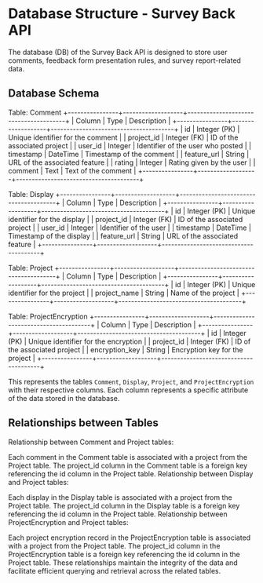 # Database Structure - Survey Back API

The database (DB) of the Survey Back API is designed to store user comments, feedback form presentation rules, and survey report-related data.

## Database Schema

Table: Comment
+----------------+-------------------+---------------------------------------+
| Column         | Type              | Description                           |
+----------------+-------------------+---------------------------------------+
| id             | Integer (PK)      | Unique identifier for the comment      |
| project_id     | Integer (FK)      | ID of the associated project           |
| user_id        | Integer           | Identifier of the user who posted      |
| timestamp      | DateTime          | Timestamp of the comment               |
| feature_url    | String            | URL of the associated feature          |
| rating         | Integer           | Rating given by the user               |
| comment        | Text              | Text of the comment                    |
+----------------+-------------------+---------------------------------------+

Table: Display
+----------------+-------------------+---------------------------------------+
| Column         | Type              | Description                           |
+----------------+-------------------+---------------------------------------+
| id             | Integer (PK)      | Unique identifier for the display      |
| project_id     | Integer (FK)      | ID of the associated project           |
| user_id        | Integer           | Identifier of the user                 |
| timestamp      | DateTime          | Timestamp of the display               |
| feature_url    | String            | URL of the associated feature          |
+----------------+-------------------+---------------------------------------+

Table: Project
+----------------+-------------------+---------------------------------------+
| Column         | Type              | Description                           |
+----------------+-------------------+---------------------------------------+
| id             | Integer (PK)      | Unique identifier for the project      |
| project_name   | String            | Name of the project                    |
+----------------+-------------------+---------------------------------------+

Table: ProjectEncryption
+----------------+-------------------+---------------------------------------+
| Column         | Type              | Description                           |
+----------------+-------------------+---------------------------------------+
| id             | Integer (PK)      | Unique identifier for the encryption   |
| project_id     | Integer (FK)      | ID of the associated project           |
| encryption_key | String            | Encryption key for the project         |
+----------------+-------------------+---------------------------------------+
                                    
This represents the tables `Comment`, `Display`, `Project`, and `ProjectEncryption` with their respective columns. Each column represents a specific attribute of the data stored in the database.

## Relationships between Tables  

Relationship between Comment and Project tables:

Each comment in the Comment table is associated with a project from the Project table.
The project_id column in the Comment table is a foreign key referencing the id column in the Project table.
Relationship between Display and Project tables:

Each display in the Display table is associated with a project from the Project table.
The project_id column in the Display table is a foreign key referencing the id column in the Project table.
Relationship between ProjectEncryption and Project tables:

Each project encryption record in the ProjectEncryption table is associated with a project from the Project table.
The project_id column in the ProjectEncryption table is a foreign key referencing the id column in the Project table.
These relationships maintain the integrity of the data and facilitate efficient querying and retrieval across the related tables.